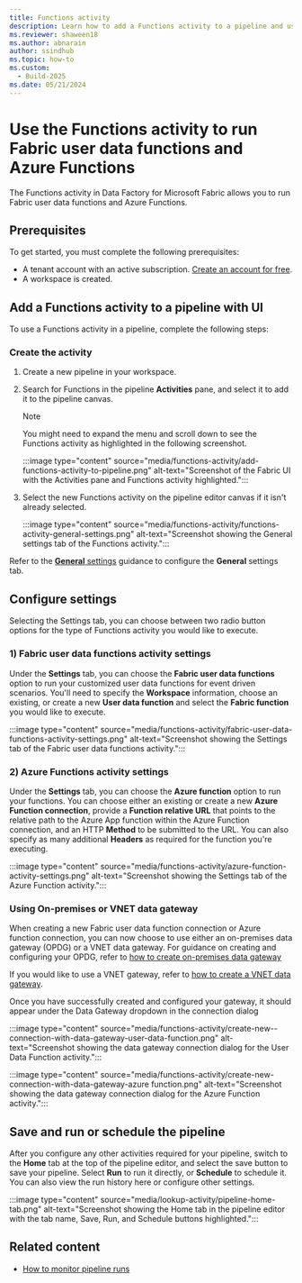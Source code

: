 ```yaml
---
title: Functions activity
description: Learn how to add a Functions activity to a pipeline and use it to run Azure Functions.
ms.reviewer: shaween18
ms.author: abnarain
author: ssindhub
ms.topic: how-to
ms.custom:
  - Build-2025
ms.date: 05/21/2024
---
```


# Use the Functions activity to run Fabric user data functions and Azure Functions

The Functions activity in Data Factory for Microsoft Fabric allows you to run Fabric user data functions and Azure Functions.

## Prerequisites

To get started, you must complete the following prerequisites:

- A tenant account with an active subscription. [Create an account for free](../fundamentals/fabric-trial.md).
- A workspace is created.

## Add a Functions activity to a pipeline with UI

To use a Functions activity in a pipeline, complete the following steps:

### Create the activity

1. Create a new pipeline in your workspace.
1. Search for Functions in the pipeline **Activities** pane, and select it to add it to the pipeline canvas.

   > [!NOTE]
   > You might need to expand the menu and scroll down to see the Functions activity as highlighted in the following screenshot.

   :::image type="content" source="media/functions-activity/add-functions-activity-to-pipeline.png" alt-text="Screenshot of the Fabric UI with the Activities pane and Functions activity highlighted.":::

1. Select the new Functions activity on the pipeline editor canvas if it isn't already selected.

   :::image type="content" source="media/functions-activity/functions-activity-general-settings.png" alt-text="Screenshot showing the General settings tab of the Functions activity.":::

Refer to the [**General** settings](activity-overview.md#general-settings) guidance to configure the **General** settings tab.


## Configure settings

Selecting the Settings tab, you can choose between two radio button options for the type of Functions activity you would like to execute.

### 1) Fabric user data functions activity settings

Under the **Settings** tab, you can choose the **Fabric user data functions** option to run your customized user data functions for event driven scenarios. You'll need to specify the **Workspace** information, choose an existing, or create a new **User data function** and select the **Fabric function** you would like to execute.

:::image type="content" source="media/functions-activity/fabric-user-data-functions-activity-settings.png" alt-text="Screenshot showing the Settings tab of the Fabric user data functions activity.":::

### 2) Azure Functions activity settings

Under the **Settings** tab, you can choose the **Azure function** option to run your functions. You can choose either an existing or create a new **Azure Function connection**, provide a **Function relative URL** that points to the relative path to the Azure App function within the Azure Function connection, and an HTTP **Method** to be submitted to the URL. You can also specify as many additional **Headers** as required for the function you're executing.

:::image type="content" source="media/functions-activity/azure-function-activity-settings.png" alt-text="Screenshot showing the Settings tab of the Azure Function activity.":::

### Using On-premises or VNET data gateway
When creating a new Fabric user data function connection or Azure function connection, you can now choose to use either an on-premises data gateway (OPDG) or a VNET data gateway. For guidance on creating and configuring your OPDG, refer to [how to create on-premises data gateway](how-to-access-on-premises-data.md)

If you would like to use a VNET gateway, refer to [how to create a VNET data gateway](/data-integration/vnet/create-data-gateways).

Once you have successfully created and configured your gateway, it should appear under the Data Gateway dropdown in the connection dialog

:::image type="content" source="media/functions-activity/create-new--connection-with-data-gateway-user-data-function.png" alt-text="Screenshot showing the data gateway connection dialog for the User Data Function activity.":::

:::image type="content" source="media/functions-activity/create-new-connection-with-data-gateway-azure function.png" alt-text="Screenshot showing the data gateway connection dialog for the Azure Function activity.":::


## Save and run or schedule the pipeline

After you configure any other activities required for your pipeline, switch to the **Home** tab at the top of the pipeline editor, and select the save button to save your pipeline. Select **Run** to run it directly, or **Schedule** to schedule it. You can also view the run history here or configure other settings.

:::image type="content" source="media/lookup-activity/pipeline-home-tab.png" alt-text="Screenshot showing the Home tab in the pipeline editor with the tab name, Save, Run, and Schedule buttons highlighted.":::

## Related content

- [How to monitor pipeline runs](monitor-pipeline-runs.md)
